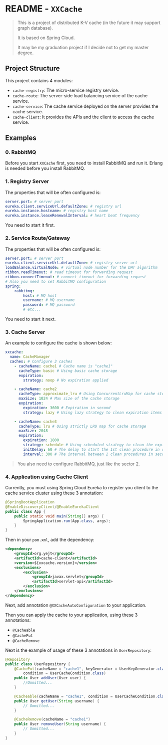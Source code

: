 # README - `XXCache`

> This is a project of distributed K-V cache (in the future it may support graph database).
>
> It is based on Spring Cloud.
>
> It may be my graduation project if I decide not to get my master degree.

## Project Structure

This project contains 4 modules:

- `cache-registry`: The micro-service registry service.
- `cache-route`: The server-side load balancing service of the cache service.
- `cache-service`: The cache service deployed on the server provides the cache service.
- `cache-client`: It provides the APIs and the client to access the cache service.

## Examples

### 0. RabbitMQ

Before you start `XXCache` first, you need to install RabbitMQ and run it. Erlang is needed before you install RabbitMQ.

### 1. Registry Server

The properties that will be often configured is:

```yaml
server.port: # server port
eureka.client.serviceUrl.defaultZone: # registry url
eureka.instance.hostname: # registry host name
eureka.instance.leaseRenewalInterval: # heart beat frequency
```

You need to start it first.

### 2. Service Route/Gateway

The properties that will be often configured is:

```yaml
server.port: # server port
eureka.client.serviceUrl.defaultZone: # registry server url
loadBalance.virtualNode: # virtual node number for the DHT algorithm
ribbon.readTimeout: # read timeout for forwarding request
ribbon.connectTimeout: # connect timeout for forwarding request
# Also you need to set RabbitMQ configuration
spring:
	rabbitmq:
		host: # MQ host
		username: # MQ username
		password: # MQ password
		# etc...
```

You need to start it next.

### 3. Cache Server

An example to configure the cache is shown below:

```yaml
xxcache:
  name: CacheManager
  caches: # Configure 3 caches
    - cacheName: cache1 # Cache name is "cache1"
      cacheType: basic # Using basic cache storage
      expiration:
        strategy: noop # No expiration applied

    - cacheName: cache2
      cacheType: approximate_lru # Using ConcurrentLruMap for cache storage
      maxSize: 1024 # Max size of the cache storage
      expiration:
        expiration: 3600 # Expiration in second
        strategy: lazy # Using lazy strategy to clean expiration items

    - cacheName: cache3
      cacheType: lru # Using strictly LRU map for cache storage
      maxSize: 2048
      expiration:
        expiration: 1800
        strategy: schedule # Using scheduled strategy to clean the expiration items
        initDelay: 60 # The delay to start the 1st clean procedure in second
        interval: 300 # The interval between 2 clean procedures in second
```

> You also need to configure RabbitMQ, just like the sector 2.

### 4. Application using Cache Client

Currently, you must using Spring Cloud Eureka to register you client to the cache service cluster using these 3 annotation:

```java
@SpringBootApplication
@EnableDiscoveryClient/@EnableEurekaClient
public class App {
    public static void main(String[] args) {
        SpringApplication.run(App.class, args);
    }
}
```

Then in your `pom.xml`, add the dependency:

```xml
<dependency>
    <groupId>org.yejt</groupId>
    <artifactId>cache-client</artifactId>
    <version>${xxcache.version}</version>
    <exclusions>
        <exclusion>
            <groupId>javax.servlet</groupId>
            <artifactId>servlet-api</artifactId>
        </exclusion>
    </exclusions>
</dependency>
```

Next, add annotation `@XXCacheAutoConfiguration` to your application.

Then you can apply the cache to your application, using these 3 annotations:

- `@Cacheable`
- `@CachePut`
- `@CacheRemove`

Next is the example of usage of these 3 annotations in `UserRepository`:

```java
@Repository
public class UserRepository {
    @CachePut(cacheName = "cache1", keyGenerator = UserKeyGenerator.class,
        condition = UserCacheCondition.class)
    public User addUser(User user) {
        //Ommitted...
    }

    @Cacheable(cacheName = "cache1", condition = UserCacheCondition.class)
    public User getUser(String username) {
        // Ommitted...
    }

    @CacheRemove(cacheName = "cache1")
    public User removeUser(String username) {
    	// Ommitted...
    }
}
```

